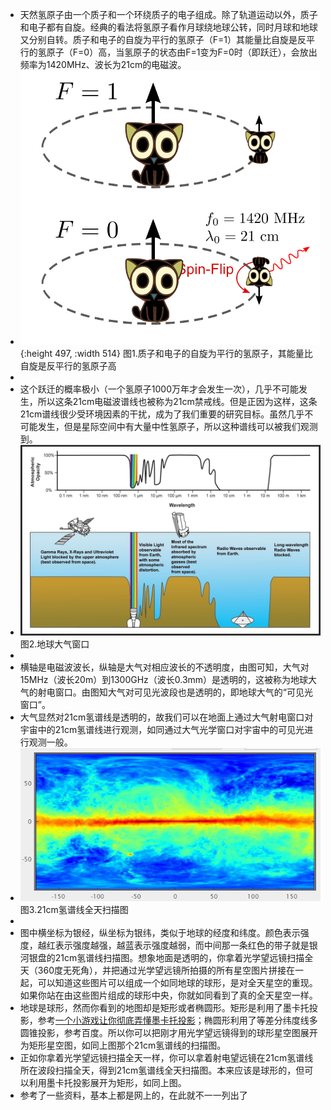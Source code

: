 - 天然氢原子由一个质子和一个环绕质子的电子组成。除了轨道运动以外，质子和电子都有自旋。经典的看法将氢原子看作月球绕地球公转，同时月球和地球又分别自转。质子和电子的自旋为平行的氢原子（F=1）其能量比自旋是反平行的氢原子（F=0）高，当氢原子的状态由F=1变为F=0时（即跃迁），会放出频率为1420MHz、波长为21cm的电磁波。
- ![image.png](../assets/中性氢跃迁2.png){:height 497, :width 514}
  图1.质子和电子的自旋为平行的氢原子，其能量比自旋是反平行的氢原子高
-
- 这个跃迁的概率极小（一个氢原子1000万年才会发生一次），几乎不可能发生，所以这条21cm电磁波谱线也被称为21cm禁戒线。但是正因为这样，这条21cm谱线很少受环境因素的干扰，成为了我们重要的研究目标。虽然几乎不可能发生，但是星际空间中有大量中性氢原子，所以这种谱线可以被我们观测到。
- ![image.png](../assets/image_1645005188485_0.png)
  图2.地球大气窗口
-
- 横轴是电磁波波长，纵轴是大气对相应波长的不透明度，由图可知，大气对15MHz（波长20m）到1300GHz（波长0.3mm）是透明的，这被称为地球大气的射电窗口。由图知大气对可见光波段也是透明的，即地球大气的“可见光窗口”。
- 大气显然对21cm氢谱线是透明的，故我们可以在地面上通过大气射电窗口对宇宙中的21cm氢谱线进行观测，如同通过大气光学窗口对宇宙中的可见光进行观测一般。
- ![image.png](../assets/image_1645005222263_0.png)
  图3.21cm氢谱线全天扫描图
-
- 图中横坐标为银经，纵坐标为银纬，类似于地球的经度和纬度。颜色表示强度，越红表示强度越强，越蓝表示强度越弱，而中间那一条红色的带子就是银河银盘的21cm氢谱线扫描图。想象地面是透明的，你拿着光学望远镜扫描全天（360度无死角），并把通过光学望远镜所拍摄的所有星空图片拼接在一起，可以知道这些图片可以组成一个如同地球的球形，是对全天星空的重现。如果你站在由这些图片组成的球形中央，你就如同看到了真的全天星空一样。
- 地球是球形，然而你看到的地图却是矩形或者椭圆形。矩形是利用了墨卡托投影，参考[一个小游戏让你彻底弄懂墨卡托投影](https://zhuanlan.zhihu.com/p/33295151)；椭圆形利用了等差分纬度线多圆锥投影，参考百度。所以你可以把刚才用光学望远镜得到的球形星空图展开为矩形星空图，如同上图那个21cm氢谱线的扫描图。
- 正如你拿着光学望远镜扫描全天一样，你可以拿着射电望远镜在21cm氢谱线所在波段扫描全天，得到21cm氢谱线全天扫描图。本来应该是球形的，但可以利用墨卡托投影展开为矩形，如同上图。
- 参考了一些资料，基本上都是网上的，在此就不一一列出了